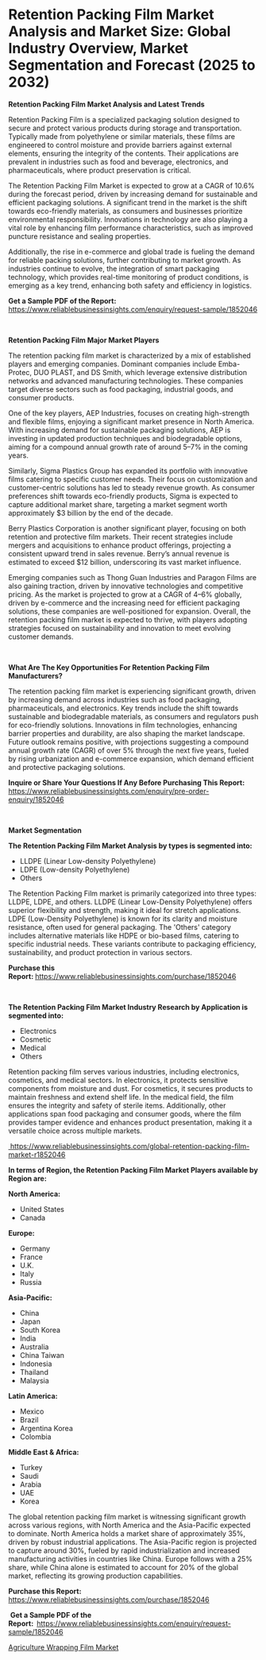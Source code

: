 <p><h1>Retention Packing Film Market Analysis and Market Size: Global Industry Overview, Market Segmentation and Forecast (2025 to 2032)</h1></p><p><strong>Retention Packing Film Market Analysis and Latest Trends</strong></p>
<p><p>Retention Packing Film is a specialized packaging solution designed to secure and protect various products during storage and transportation. Typically made from polyethylene or similar materials, these films are engineered to control moisture and provide barriers against external elements, ensuring the integrity of the contents. Their applications are prevalent in industries such as food and beverage, electronics, and pharmaceuticals, where product preservation is critical.</p><p>The Retention Packing Film Market is expected to grow at a CAGR of 10.6% during the forecast period, driven by increasing demand for sustainable and efficient packaging solutions. A significant trend in the market is the shift towards eco-friendly materials, as consumers and businesses prioritize environmental responsibility. Innovations in technology are also playing a vital role by enhancing film performance characteristics, such as improved puncture resistance and sealing properties.</p><p>Additionally, the rise in e-commerce and global trade is fueling the demand for reliable packing solutions, further contributing to market growth. As industries continue to evolve, the integration of smart packaging technology, which provides real-time monitoring of product conditions, is emerging as a key trend, enhancing both safety and efficiency in logistics.</p></p>
<p><strong>Get a Sample PDF of the Report:&nbsp;</strong> <a href="https://www.reliablebusinessinsights.com/enquiry/request-sample/1852046?utm_campaign=1119&utm_medium=2&utm_source=Github&utm_content=ia&utm_term=07012025&utm_id=retention-packing-film">https://www.reliablebusinessinsights.com/enquiry/request-sample/1852046</a></p>
<p>&nbsp;</p>
<p><strong>Retention Packing Film Major Market Players</strong></p>
<p><p>The retention packing film market is characterized by a mix of established players and emerging companies. Dominant companies include Emba-Protec, DUO PLAST, and DS Smith, which leverage extensive distribution networks and advanced manufacturing technologies. These companies target diverse sectors such as food packaging, industrial goods, and consumer products. </p><p>One of the key players, AEP Industries, focuses on creating high-strength and flexible films, enjoying a significant market presence in North America. With increasing demand for sustainable packaging solutions, AEP is investing in updated production techniques and biodegradable options, aiming for a compound annual growth rate of around 5–7% in the coming years.</p><p>Similarly, Sigma Plastics Group has expanded its portfolio with innovative films catering to specific customer needs. Their focus on customization and customer-centric solutions has led to steady revenue growth. As consumer preferences shift towards eco-friendly products, Sigma is expected to capture additional market share, targeting a market segment worth approximately $3 billion by the end of the decade.</p><p>Berry Plastics Corporation is another significant player, focusing on both retention and protective film markets. Their recent strategies include mergers and acquisitions to enhance product offerings, projecting a consistent upward trend in sales revenue. Berry’s annual revenue is estimated to exceed $12 billion, underscoring its vast market influence.</p><p>Emerging companies such as Thong Guan Industries and Paragon Films are also gaining traction, driven by innovative technologies and competitive pricing. As the market is projected to grow at a CAGR of 4–6% globally, driven by e-commerce and the increasing need for efficient packaging solutions, these companies are well-positioned for expansion. Overall, the retention packing film market is expected to thrive, with players adopting strategies focused on sustainability and innovation to meet evolving customer demands.</p></p>
<p>&nbsp;</p>
<p><strong>What Are The Key Opportunities For Retention Packing Film Manufacturers?</strong></p>
<p><p>The retention packing film market is experiencing significant growth, driven by increasing demand across industries such as food packaging, pharmaceuticals, and electronics. Key trends include the shift towards sustainable and biodegradable materials, as consumers and regulators push for eco-friendly solutions. Innovations in film technologies, enhancing barrier properties and durability, are also shaping the market landscape. Future outlook remains positive, with projections suggesting a compound annual growth rate (CAGR) of over 5% through the next five years, fueled by rising urbanization and e-commerce expansion, which demand efficient and protective packaging solutions.</p></p>
<p><strong>Inquire or Share Your Questions If Any Before Purchasing This Report:</strong> <a href="https://www.reliablebusinessinsights.com/enquiry/pre-order-enquiry/1852046?utm_campaign=1119&utm_medium=2&utm_source=Github&utm_content=ia&utm_term=07012025&utm_id=retention-packing-film">https://www.reliablebusinessinsights.com/enquiry/pre-order-enquiry/1852046</a></p>
<p>&nbsp;</p>
<p><strong>Market Segmentation</strong></p>
<p><strong>The Retention Packing Film Market Analysis by types is segmented into:</strong></p>
<p><ul><li>LLDPE (Linear Low-density Polyethylene)</li><li>LDPE (Low-density Polyethylene)</li><li>Others</li></ul></p>
<p><p>The Retention Packing Film market is primarily categorized into three types: LLDPE, LDPE, and others. LLDPE (Linear Low-Density Polyethylene) offers superior flexibility and strength, making it ideal for stretch applications. LDPE (Low-Density Polyethylene) is known for its clarity and moisture resistance, often used for general packaging. The 'Others' category includes alternative materials like HDPE or bio-based films, catering to specific industrial needs. These variants contribute to packaging efficiency, sustainability, and product protection in various sectors.</p></p>
<p><strong>Purchase this Report:&nbsp;</strong><a href="https://www.reliablebusinessinsights.com/purchase/1852046?utm_campaign=1119&utm_medium=2&utm_source=Github&utm_content=ia&utm_term=07012025&utm_id=retention-packing-film">https://www.reliablebusinessinsights.com/purchase/1852046</a></p>
<p>&nbsp;</p>
<p><strong>The Retention Packing Film Market Industry Research by Application is segmented into:</strong></p>
<p><ul><li>Electronics</li><li>Cosmetic</li><li>Medical</li><li>Others</li></ul></p>
<p><p>Retention packing film serves various industries, including electronics, cosmetics, and medical sectors. In electronics, it protects sensitive components from moisture and dust. For cosmetics, it secures products to maintain freshness and extend shelf life. In the medical field, the film ensures the integrity and safety of sterile items. Additionally, other applications span food packaging and consumer goods, where the film provides tamper evidence and enhances product presentation, making it a versatile choice across multiple markets.</p></p>
<p><a href="https://www.reliablebusinessinsights.com/global-retention-packing-film-market-r1852046?utm_campaign=1119&utm_medium=2&utm_source=Github&utm_content=ia&utm_term=07012025&utm_id=retention-packing-film">&nbsp;https://www.reliablebusinessinsights.com/global-retention-packing-film-market-r1852046</a></p>
<p><strong>In terms of Region, the Retention Packing Film Market Players available by Region are:</strong></p>
<p>
    <p> <strong> North America: </strong>
        <ul>
            <li>United States</li>
            <li>Canada</li>
        </ul>
        </p> 
    <p> <strong> Europe: </strong>
        <ul>
            <li>Germany</li>
            <li>France</li>
            <li>U.K.</li>
            <li>Italy</li>
            <li>Russia</li>
        </ul>
        </p> 
    <p> <strong> Asia-Pacific: </strong>
        <ul>
            <li>China</li>
            <li>Japan</li>
            <li>South Korea</li>
            <li>India</li>
            <li>Australia</li>
            <li>China Taiwan</li>
            <li>Indonesia</li>
            <li>Thailand</li>
            <li>Malaysia</li>
        </ul>
        </p> 
    <p> <strong> Latin America: </strong>
        <ul>
            <li>Mexico</li>
            <li>Brazil</li>
            <li>Argentina Korea</li>
            <li>Colombia</li>
        </ul>
        </p> 
    <p> <strong> Middle East & Africa: </strong>
        <ul>
            <li>Turkey</li>
            <li>Saudi</li>
            <li>Arabia</li>
            <li>UAE</li>
            <li>Korea</li>
        </ul>
    </p>
    </p>
<p><p>The global retention packing film market is witnessing significant growth across various regions, with North America and the Asia-Pacific expected to dominate. North America holds a market share of approximately 35%, driven by robust industrial applications. The Asia-Pacific region is projected to capture around 30%, fueled by rapid industrialization and increased manufacturing activities in countries like China. Europe follows with a 25% share, while China alone is estimated to account for 20% of the global market, reflecting its growing production capabilities.</p></p>
<p><strong>Purchase this Report: </strong><a href="https://www.reliablebusinessinsights.com/purchase/1852046?utm_campaign=1119&utm_medium=2&utm_source=Github&utm_content=ia&utm_term=07012025&utm_id=retention-packing-film">https://www.reliablebusinessinsights.com/purchase/1852046</a></p>
<p>&nbsp;<strong>Get a Sample PDF of the Report:&nbsp;&nbsp;</strong><a href="https://www.reliablebusinessinsights.com/enquiry/request-sample/1852046?utm_campaign=1119&utm_medium=2&utm_source=Github&utm_content=ia&utm_term=07012025&utm_id=retention-packing-film">https://www.reliablebusinessinsights.com/enquiry/request-sample/1852046</a></p>
<p><strong></strong></p>
<p><p><a href="https://github.com/arnoldannice0/Market-Research-Report-List-1/blob/main/agriculture-wrapping-film-market.md?utm_campaign=1119&utm_medium=2&utm_source=Github&utm_content=ia&utm_term=07012025&utm_id=retention-packing-film">Agriculture Wrapping Film Market</a></p></p>